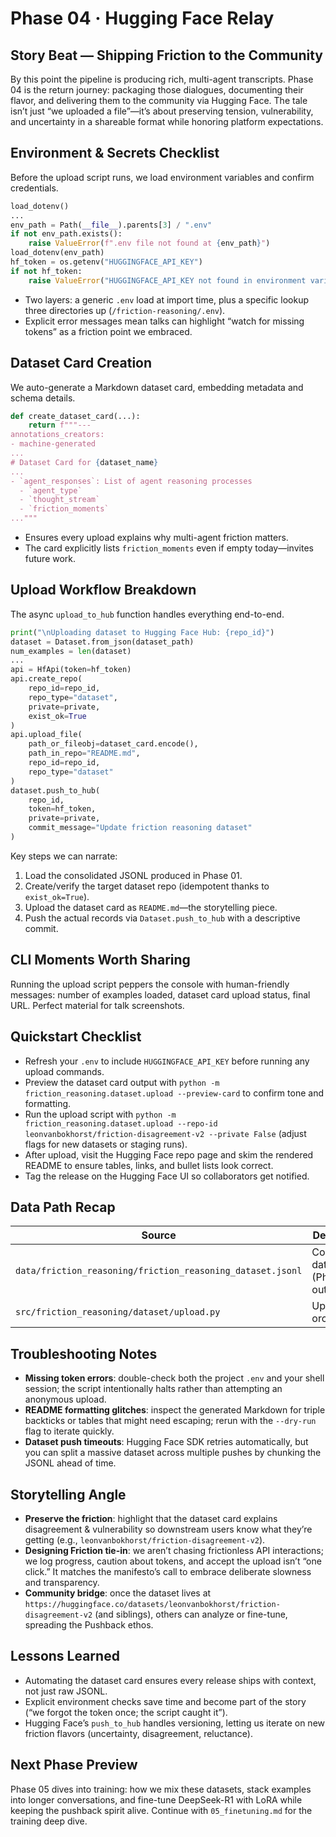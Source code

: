 # Phase 04 · Hugging Face Relay

## Story Beat — Shipping Friction to the Community

By this point the pipeline is producing rich, multi-agent transcripts. Phase 04 is the return journey: packaging those dialogues, documenting their flavor, and delivering them to the community via Hugging Face. The tale isn’t just “we uploaded a file”—it’s about preserving tension, vulnerability, and uncertainty in a shareable format while honoring platform expectations.

## Environment & Secrets Checklist

Before the upload script runs, we load environment variables and confirm credentials.

```10:113:src/friction_reasoning/dataset/upload.py
load_dotenv()
...
env_path = Path(__file__).parents[3] / ".env"
if not env_path.exists():
    raise ValueError(f".env file not found at {env_path}")
load_dotenv(env_path)
hf_token = os.getenv("HUGGINGFACE_API_KEY")
if not hf_token:
    raise ValueError("HUGGINGFACE_API_KEY not found in environment variables")
```

- Two layers: a generic `.env` load at import time, plus a specific lookup three directories up (`/friction-reasoning/.env`).
- Explicit error messages mean talks can highlight “watch for missing tokens” as a friction point we embraced.

## Dataset Card Creation

We auto-generate a Markdown dataset card, embedding metadata and schema details.

```13:84:src/friction_reasoning/dataset/upload.py
def create_dataset_card(...):
    return f"""---
annotations_creators:
- machine-generated
...
# Dataset Card for {dataset_name}
...
- `agent_responses`: List of agent reasoning processes
  - `agent_type`
  - `thought_stream`
  - `friction_moments`
..."""
```

- Ensures every upload explains why multi-agent friction matters.
- The card explicitly lists `friction_moments` even if empty today—invites future work.

## Upload Workflow Breakdown

The async `upload_to_hub` function handles everything end-to-end.

```86:191:src/friction_reasoning/dataset/upload.py
print("\nUploading dataset to Hugging Face Hub: {repo_id}")
dataset = Dataset.from_json(dataset_path)
num_examples = len(dataset)
...
api = HfApi(token=hf_token)
api.create_repo(
    repo_id=repo_id,
    repo_type="dataset",
    private=private,
    exist_ok=True
)
api.upload_file(
    path_or_fileobj=dataset_card.encode(),
    path_in_repo="README.md",
    repo_id=repo_id,
    repo_type="dataset"
)
dataset.push_to_hub(
    repo_id,
    token=hf_token,
    private=private,
    commit_message="Update friction reasoning dataset"
)
```

Key steps we can narrate:

1. Load the consolidated JSONL produced in Phase 01.
2. Create/verify the target dataset repo (idempotent thanks to `exist_ok=True`).
3. Upload the dataset card as `README.md`—the storytelling piece.
4. Push the actual records via `Dataset.push_to_hub` with a descriptive commit.

## CLI Moments Worth Sharing

Running the upload script peppers the console with human-friendly messages: number of examples loaded, dataset card upload status, final URL. Perfect material for talk screenshots.

## Quickstart Checklist

- Refresh your `.env` to include `HUGGINGFACE_API_KEY` before running any upload commands.
- Preview the dataset card output with `python -m friction_reasoning.dataset.upload --preview-card` to confirm tone and formatting.
- Run the upload script with `python -m friction_reasoning.dataset.upload --repo-id leonvanbokhorst/friction-disagreement-v2 --private False` (adjust flags for new datasets or staging runs).
- After upload, visit the Hugging Face repo page and skim the rendered README to ensure tables, links, and bullet lists look correct.
- Tag the release on the Hugging Face UI so collaborators get notified.

## Data Path Recap

| Source                                                     | Description                        |
| ---------------------------------------------------------- | ---------------------------------- |
| `data/friction_reasoning/friction_reasoning_dataset.jsonl` | Combined dataset (Phase 01 output) |
| `src/friction_reasoning/dataset/upload.py`                 | Upload orchestrator                |

## Troubleshooting Notes

- **Missing token errors**: double-check both the project `.env` and your shell session; the script intentionally halts rather than attempting an anonymous upload.
- **README formatting glitches**: inspect the generated Markdown for triple backticks or tables that might need escaping; rerun with the `--dry-run` flag to iterate quickly.
- **Dataset push timeouts**: Hugging Face SDK retries automatically, but you can split a massive dataset across multiple pushes by chunking the JSONL ahead of time.

## Storytelling Angle

- **Preserve the friction**: highlight that the dataset card explains disagreement & vulnerability so downstream users know what they’re getting (e.g., `leonvanbokhorst/friction-disagreement-v2`).
- **Designing Friction tie-in**: we aren’t chasing frictionless API interactions; we log progress, caution about tokens, and accept the upload isn’t “one click.” It matches the manifesto’s call to embrace deliberate slowness and transparency.
- **Community bridge**: once the dataset lives at `https://huggingface.co/datasets/leonvanbokhorst/friction-disagreement-v2` (and siblings), others can analyze or fine-tune, spreading the Pushback ethos.

## Lessons Learned

- Automating the dataset card ensures every release ships with context, not just raw JSONL.
- Explicit environment checks save time and become part of the story (“we forgot the token once; the script caught it”).
- Hugging Face’s `push_to_hub` handles versioning, letting us iterate on new friction flavors (uncertainty, disagreement, reluctance).

## Next Phase Preview

Phase 05 dives into training: how we mix these datasets, stack examples into longer conversations, and fine-tune DeepSeek-R1 with LoRA while keeping the pushback spirit alive. Continue with `05_finetuning.md` for the training deep dive.
